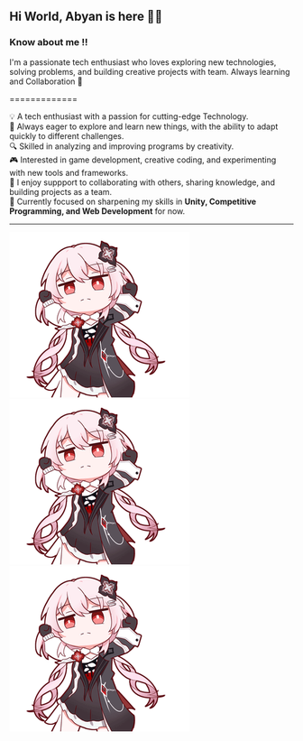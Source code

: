 ## Hi World, Abyan is here 🎉🎉

<!--
**abyanhrf/abyanhrf** is a ✨ _special_ ✨ repository because its `README.md` (this file) appears on your GitHub profile.

Here are some ideas to get you started:

- 🔭 I’m currently working on ...
- 🌱 I’m currently learning ...
- 👯 I’m looking to collaborate on ...
- 🤔 I’m looking for help with ...
- 💬 Ask me about ...
- 📫 How to reach me: ...
- 😄 Pronouns: ...
- ⚡ Fun fact: ...
-->

### Know about me !!

I'm a passionate tech enthusiast who loves exploring new technologies, solving problems, and building creative projects with team. Always learning and Collaboration  🚀

=============

💡 A tech enthusiast with a passion for cutting-edge Technology.  
🚀 Always eager to explore and learn new things, with the ability to adapt quickly to different challenges.  
🔍 Skilled in analyzing and improving programs by creativity.  
🎮 Interested in game development, creative coding, and experimenting with new tools and frameworks.  
🤝 I enjoy suppport to collaborating with others, sharing knowledge, and building projects as a team.  
🌱 Currently focused on sharpening my skills in **Unity, Competitive Programming, and Web Development** for now.

---

![evernight](img/everknight-evernight.gif) ![evernight](img/everknight-evernight.gif) ![evernight](img/everknight-evernight.gif)